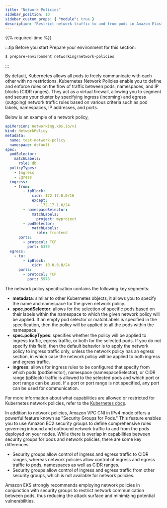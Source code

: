 ```yaml
---
title: "Network Policies"
sidebar_position: 10
sidebar_custom_props: { "module": true }
description: "Restrict network traffic to and from pods in Amazon Elastic Kubernetes Service with network policies."
---
```


{{% required-time %}}

:::tip Before you start
Prepare your environment for this section:

```bash wait=30 timeout=600
$ prepare-environment networking/network-policies
```

:::

By default, Kubernetes allows all pods to freely communicate with each other with no restrictions. Kubernetes Network Policies enable you to define and enforce rules on the flow of traffic between pods, namespaces, and IP blocks (CIDR ranges). They act as a virtual firewall, allowing you to segment and secure your cluster by specifying ingress (incoming) and egress (outgoing) network traffic rules based on various criteria such as pod labels, namespaces, IP addresses, and ports.

Below is an example of a network policy,

```yaml
apiVersion: networking.k8s.io/v1
kind: NetworkPolicy
metadata:
  name: test-network-policy
  namespace: default
spec:
  podSelector:
    matchLabels:
      role: db
  policyTypes:
    - Ingress
    - Egress
  ingress:
    - from:
        - ipBlock:
            cidr: 172.17.0.0/16
            except:
              - 172.17.1.0/24
        - namespaceSelector:
            matchLabels:
              project: myproject
        - podSelector:
            matchLabels:
              role: frontend
      ports:
        - protocol: TCP
          port: 6379
  egress:
    - to:
        - ipBlock:
            cidr: 10.0.0.0/24
      ports:
        - protocol: TCP
          port: 5978
```

The network policy specification contains the following key segments:

- **metadata**: similar to other Kubernetes objects, it allows you to specify the name and namespace for the given network policy.
- **spec.podSelector**: allows for the selection of specific pods based on their labels within the namespace to which the given network policy will be applied. If an empty pod selector or matchLabels is specified in the specification, then the policy will be applied to all the pods within the namespace.
- **spec.policyTypes**: specifies whether the policy will be applied to ingress traffic, egress traffic, or both for the selected pods. If you do not specify this field, then the default behavior is to apply the network policy to ingress traffic only, unless the network policy has an egress section, in which case the network policy will be applied to both ingress and egress traffic.
- **ingress**: allows for ingress rules to be configured that specify from which pods (podSelector), namespace (namespaceSelector), or CIDR range (ipBlock) traffic is allowed to the selected pods and which port or port range can be used. If a port or port range is not specified, any port can be used for communication.

For more information about what capabilities are allowed or restricted for Kubernetes network policies, refer to the [Kubernetes docs](https://kubernetes.io/docs/concepts/services-networking/network-policies/).

In addition to network policies, Amazon VPC CNI in IPv4 mode offers a powerful feature known as "Security Groups for Pods." This feature enables you to use Amazon EC2 security groups to define comprehensive rules governing inbound and outbound network traffic to and from the pods deployed on your nodes. While there is overlap in capabilities between security groups for pods and network policies, there are some key differences.

- Security groups allow control of ingress and egress traffic to CIDR ranges, whereas network policies allow control of ingress and egress traffic to pods, namespaces as well as CIDR ranges.
- Security groups allow control of ingress and egress traffic from other security groups, which is not available for network policies.

Amazon EKS strongly recommends employing network policies in conjunction with security groups to restrict network communication between pods, thus reducing the attack surface and minimizing potential vulnerabilities.
